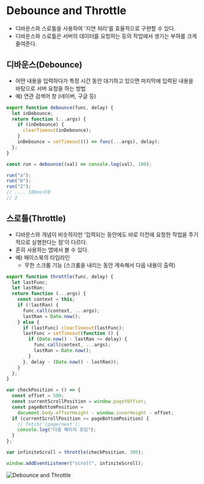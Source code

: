 # Debounce and Throttle

- 디바운스와 스로틀을 사용하여 '지연 처리'를 효율적으로 구현할 수 있다.
- 디바운스와 스로틀은 서버의 데이터를 요청하는 등의 작업에서 생기는 부하를 크게 줄여준다.

## 디바운스(Debounce)

- 어떤 내용을 입력하다가 특정 시간 동안 대기하고 있으면 마지막에 입력된 내용을 바탕으로 서버 요청을 하는 방법
- 예) 연관 검색어 창 (네이버, 구글 등)

```js
export function debounce(func, delay) {
  let inDebounce;
  return function (...args) {
    if (inDebounce) {
      clearTimeout(inDebounce);
    }
    inDebounce = setTimeout(() => func(...args), delay);
  };
}

const run = debounce((val) => console.log(val), 100);

run("a");
run("b");
run("2");
// .... 100ms이후
// 2
```

## 스로틀(Throttle)

- 디바운스와 개념이 비슷하지만 '입력되는 동안에도 바로 이전에 요청한 작업을 주기적으로 실행한다는 점'이 다르다.
- 흔히 사용하는 앱에서 볼 수 있다.
- 예) 페이스북의 타임라인
  - 무한 스크롤 기능 (스크롤을 내리는 동안 계속해서 다음 내용이 출력)

```js
export function throttle(func, delay) {
  let lastFunc;
  let lastRan;
  return function (...args) {
    const context = this;
    if (!lastRan) {
      func.call(context, ...args);
      lastRan = Date.now();
    } else {
      if (lastFunc) clearTimeout(lastFunc);
      lastFunc = setTimeout(function () {
        if (Date.now() - lastRan >= delay) {
          func.call(context, ...args);
          lastRan = Date.now();
        }
      }, delay - (Date.now() - lastRan));
    }
  };
}

var checkPosition = () => {
  const offset = 500;
  const currentScrollPosition = window.pageYOffset;
  const pageBottomPosition =
    document.body.offsetHeight - window.innerHeight - offset;
  if (currentScrollPosition >= pageBottomPosition) {
    // fetch('/page/next');
    console.log("다음 페이지 로딩");
  }
};

var infiniteScroll = throttle(checkPosition, 300);

window.addEventListener("scroll", infiniteScroll);
```

![Debounce and Throttle](https://reactive.how/img/throttleTime/content_preview.jpg)
